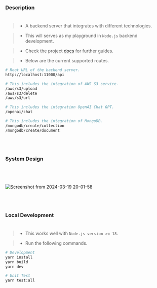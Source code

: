 ### Description
#
> - A backend server that integrates with different technologies.

> - This will serves as my playground in `Node.js` backend development.

> - Check the project [docs](https://github.com/kentlouisetonino/node-backend/tree/develop/docs) for further guides.

> - Below are the current supported routes.

```bash
# Root URL of the backend server.
http://localhost:11000/api

# This includes the integration of AWS S3 service.
/aws/s3/upload
/aws/s3/delete
/aws/s3/url

# This includes the integration OpenAI Chat GPT.
/openai/chat

# This includes the integration of MongoDB.
/mongodb/create/collection
/mongodb/create/document
```

<br />
<br />



### System Design
#

<br />

![Screenshot from 2024-03-19 20-01-58](https://github.com/kentlouisetonino/node-backend/assets/69438999/55747c89-94e4-4098-b04b-b4c7986cd24b)

<br />
<br />



### Local Development
#
> - This works well with `Node.js version >= 18`.

> - Run the following commands.

```bash
# Development
yarn install
yarn build
yarn dev

# Unit Test
yarn test:all
```
